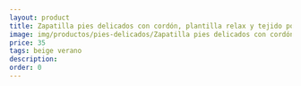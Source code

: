 ```yaml
---
layout: product
title: Zapatilla pies delicados con cordón, plantilla relax y tejido poroso
image: img/productos/pies-delicados/Zapatilla pies delicados con cordón, plantilla relax y tejido poroso=35=beige verano.webp
price: 35
tags: beige verano
description: 
order: 0
---
```

